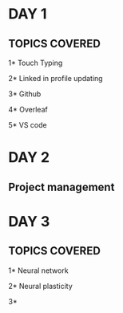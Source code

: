 # DAY 1
## TOPICS COVERED

 1* Touch Typing
 
 2* Linked in profile updating
 
 3* Github
 
 4* Overleaf
 
 5* VS code


# DAY 2

## Project management


# DAY 3

## TOPICS COVERED

1* Neural network 

2* Neural plasticity 

3* 




